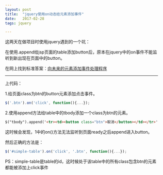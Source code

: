 ```yaml
---
layout: post
title:  "jquery使用on动态给元素添加事件"
date:   2017-02-28
tags: jquery

---
```


这两天在做项目时使用jquery遇到的一个坑：

在使用.append给jsp页面的table添加button后，原本在jquery中的on事件不能监听到新出现在页面中的button。

在网上找到标准答案：[向未来的元素添加事件处理程序](http://www.runoob.com/try/try.php?filename=tryjquery_event_on_newel)

---

上代码：

1.给页面class为btn的button元素添加点击事件。

```javascript
$('.btn').on('click', function(){...});
```

2.使用append方法给table中的tbody添加一个class为btn的元素。

```html
$("tbody").append('<tr><td><button class="btn">取消</button></td></tr>');
```

这时候会发现，1中的on()方法无法监听到页面ready之后append进入button。

然后正确的方法是：

```javascript
$('#simple-table').on('click', '.btn', function(){...});
```

PS：simple-table是table的id，这时候处于该table中的所有class包含btn的元素都能被添加上click事件
